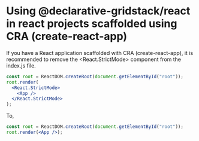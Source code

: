 # Using @declarative-gridstack/react in react projects scaffolded using CRA (create-react-app)

If you have a React application scaffolded with CRA (create-react-app), it is recommended to remove the <React.StrictMode> component from the index.js file.

```jsx
const root = ReactDOM.createRoot(document.getElementById("root"));
root.render(
  <React.StrictMode>
    <App />
  </React.StrictMode>
);
```

To,

```jsx
const root = ReactDOM.createRoot(document.getElementById("root"));
root.render(<App />);
```

